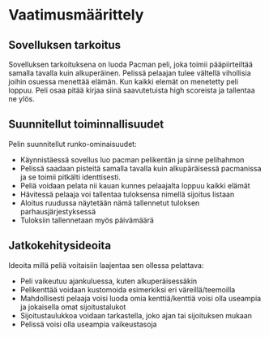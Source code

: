 # Vaatimusmäärittely

## Sovelluksen tarkoitus

Sovelluksen tarkoituksena on luoda Pacman peli, joka toimii pääpiirteiltää samalla tavalla kuin alkuperäinen. Pelissä pelaajan tulee vältellä vihollisia joihin osuessa menettää elämän. Kun kaikki elemät on menetetty peli loppuu. Peli osaa pitää kirjaa siinä saavutetuista high scoreista ja tallentaa ne ylös.

## Suunnitellut toiminnallisuudet

Pelin suunnitellut runko-ominaisuudet:
- Käynnistäessä sovellus luo pacman pelikentän ja sinne pelihahmon
- Pelissä saadaan pisteitä samalla tavalla kuin alkupäräisessä pacmanissa ja se toimii pitkälti identtisesti.
- Peliä voidaan pelata nii kauan kunnes pelaajalta loppuu kaikki elämät
- Hävitessä pelaaja voi tallentaa tuloksensa nimellä sijoitus listaan
- Aloitus ruudussa näytetään nämä tallennetut tuloksen parhausjärjestyksessä
- Tuloksiin tallennetaan myös päivämäärä

## Jatkokehitysideoita

Ideoita millä peliä voitaisiin laajentaa sen ollessa pelattava:
- Peli vaikeutuu ajankuluessa, kuten alkuperäisessäkin
- Pelikenttää voidaan kustomoida esimerkiksi eri väreillä/teemoilla
- Mahdollisesti pelaaja voisi luoda omia kenttiä/kenttiä voisi olla useampia ja jokaisella omat sijoitustalukot
- Sijoitustaulukkoa voidaan tarkastella, joko ajan tai sijoituksen mukaan
- Pelissä voisi olla useampia vaikeustasoja
